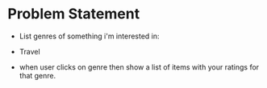 # Problem Statement
* List genres of something i'm interested in:



* Travel

* when user clicks on genre then show a list of items with your ratings for that genre.